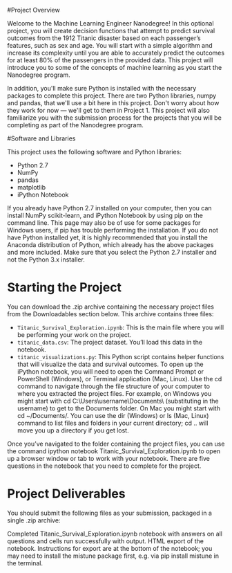 #Project Overview

Welcome to the Machine Learning Engineer Nanodegree! In this optional project, you will create decision functions that attempt to predict survival outcomes from the 1912 Titanic disaster based on each passenger’s features, such as sex and age. You will start with a simple algorithm and increase its complexity until you are able to accurately predict the outcomes for at least 80% of the passengers in the provided data. This project will introduce you to some of the concepts of machine learning as you start the Nanodegree program.

In addition, you'll make sure Python is installed with the necessary packages to complete this project. There are two Python libraries, numpy and pandas, that we'll use a bit here in this project. Don't worry about how they work for now — we'll get to them in Project 1. This project will also familiarize you with the submission process for the projects that you will be completing as part of the Nanodegree program.

#Software and Libraries

This project uses the following software and Python libraries:

- Python 2.7
- NumPy
- pandas
- matplotlib
- iPython Notebook

If you already have Python 2.7 installed on your computer, then you can install NumPy scikit-learn, and iPython Notebook by using pip on the command line. This page may also be of use for some packages for Windows users, if pip has trouble performing the installation. If you do not have Python installed yet, it is highly recommended that you install the Anaconda distribution of Python, which already has the above packages and more included. Make sure that you select the Python 2.7 installer and not the Python 3.x installer.

# Starting the Project

You can download the .zip archive containing the necessary project files from the Downloadables section below. This archive contains three files:

- `Titanic_Survival_Exploration.ipynb`: This is the main file where you will be performing your work on the project.
- `titanic_data.csv`: The project dataset. You’ll load this data in the notebook.
- `titanic_visualizations.py`: This Python script contains helper functions that will visualize the data and survival outcomes.
To open up the iPython notebook, you will need to open the Command Prompt or PowerShell (Windows), or Terminal application (Mac, Linux). Use the cd command to navigate through the file structure of your computer to where you extracted the project files. For example, on Windows you might start with cd C:\Users\username\Documents\ (substituting in the username) to get to the Documents folder. On Mac you might start with cd ~/Documents/. You can use the dir (Windows) or ls (Mac, Linux) command to list files and folders in your current directory; cd .. will move you up a directory if you get lost.

Once you’ve navigated to the folder containing the project files, you can use the command ipython notebook Titanic_Survival_Exploration.ipynb to open up a browser window or tab to work with your notebook. There are five questions in the notebook that you need to complete for the project.

# Project Deliverables

You should submit the following files as your submission, packaged in a single .zip archive:

Completed Titanic_Survival_Exploration.ipynb notebook with answers on all questions and cells run successfully with output.
HTML export of the notebook. Instructions for export are at the bottom of the notebook; you may need to install the mistune package first, e.g. via pip install mistune in the terminal.
